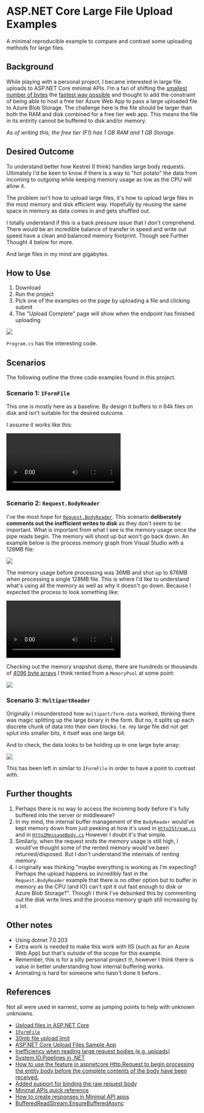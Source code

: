 # ASP.NET Core Large File Upload Examples
A minimal reproducible example to compare and contrast some uploading methods for large files.

## Background
While playing with a personal project, I became interested in large file uploads to ASP.NET Core minimal APIs. I'm a fan of shifting the [smallest number of bytes](https://github.com/nikouu/TinyWordle) the [fastest way possible](https://github.com/nikouu/dotnet-optimization-cheatsheet) and thought to add the constraint of being able to host a free tier Azure Web App to pass a large uploaded file to Azure Blob Storage. The challenge here is the file should be larger than both the RAM and disk combined for a free tier web app. This means the file in its entirity cannot be buffered to disk and/or memory.

*As of writing this, the free tier (F1) has 1 GB RAM and 1 GB Storage.*

## Desired Outcome
To understand better how Kestrel (I think) handles large body requests. Ultimately I'd be keen to know if there is a way to "hot potato" the data from incoming to outgoing while keeping memory usage as low as the CPU will allow it.

The problem isn't how to upload large files, it's how to upload large files in the most memory and disk efficient way. Hopefully by reusing the same space in memory as data comes in and gets shuffled out.

I totally understand if this is a back pressure issue that I don't comprehend. There would be an incredible balance of transfer in speed and write out speed have a clean and balanced memory footprint. Though see Further Thought 4 below for more.

And large files in my mind are gigabytes.

## How to Use

1. Download
2. Run the project
3. Pick one of the examples on the page by uploading a file and clicking submit
4. The "Upload Complete" page will show when the endpoint has finished uploading

![](images/webpage.jpg)

`Program.cs` has the interesting code.

## Scenarios
The following outline the three code examples found in this project. 

### Scenario 1: `IFormFile`
This one is mostly here as a baseline. By design it buffers to *n* 64k files on disk and isn't suitable for the desired outcome.

I assume it works like this:

![](images/iformfileanimation.mp4)

### Scenario 2: `Request.BodyReader`
I've the most hope for [`Request.BodyReader`](https://learn.microsoft.com/en-us/dotnet/api/microsoft.aspnetcore.http.httprequest.bodyreader?view=aspnetcore-7.0). This scenario **deliberately comments out the inefficient writes to disk** as they don't seem to be important. What is important from what I see is the memory usage once the pipe reads begin. The memory will shoot up but won't go back down. An example below is the process memory graph from Visual Studio with a 128MB file:

![](images/processmemory1.jpg)

The memory usage before processing was 36MB and shot up to 676MB when processing a single 128MB file. This is where I'd like to understand what's using all the memory as well as why it doesn't go down. Because I expected the process to look something like:

![](images/bodyreaderanimation.mp4)


Checking out the memory snapshot dump, there are hundreds or thousands of [4096 byte arrays](https://github.com/dotnet/aspnetcore/issues/30545#issuecomment-788072866) I think rented from a `MemoryPool` at some point:

![](images/memorysnapshot1.jpg)

### Scenario 3: `MultipartReader`
Originally I misunderstood how `multipart/form-data` worked, thinking there was magic splitting up the large binary in the form. But no, it splits up each discrete chunk of data into their own blocks. I.e. my large file did not get splut into smaller bits, it itself was one large bit.

And to check, the data looks to be holding up in one large byte array:

![](images/multipartperformance1.jpg)

This has been left in similar to `IFormFile` in order to have a point to contrast with.
## Further thoughts
1. Perhaps there is no way to access the incoming body before it's fully buffered into the server or middleware?
1. In my mind, the internal buffer management of the `BodyReader` would've kept memory down from just peeking at how it's used in [`Http2Stream.cs`](https://github.com/dotnet/aspnetcore/blob/7d0c27344d193cb6ad263732d1fef6d3e0fd1f71/src/Servers/Kestrel/Core/src/Internal/Http2/Http2Stream.cs#L497) and in [`Http2MessageBody.cs`](https://github.com/dotnet/aspnetcore/blob/bec278eabea54f63da15e10e654bdfa4168a2479/src/Servers/Kestrel/Core/src/Internal/Http2/Http2MessageBody.cs#L97) However I doubt it's that simple.
1. Similarly, when the request ends the memory usage is still high, I would've thought some of the rented memory would've been returned/disposed. But I don't understand the internals of renting memory.
1. I originally was thinking "maybe everything is working as I'm expecting? Perhaps the upload happens so incredibly fast in the `Request.BodyReader` example that there is no other option but to buffer in memory as the CPU (and IO) can't spit it out fast enough to disk or Azure Blob Storage?". Though I think I've debunked this by commenting out the disk write lines and the process memory graph still increasing by a lot.

## Other notes
- Using dotnet 7.0.203
- Extra work is needed to make this work with IIS (such as for an Azure Web App) but that's outside of the scope for this example.
- Remember, this is for a silly personal project 🤓, however I think there is value in better understanding how internal buffering works.
- Animating is hard for someone who hasn't done it before..


## References
Not all were used in earnest, some as jumping points to help with unknown unknowns.
- [Upload files in ASP.NET Core](https://learn.microsoft.com/en-us/aspnet/core/mvc/models/file-uploads?view=aspnetcore-7.0)
- [`IFormFile`](https://learn.microsoft.com/en-us/aspnet/core/release-notes/aspnetcore-7.0?source=recommendations&view=aspnetcore-7.0#file-uploads-using-iformfile-and-iformfilecollection)
- [30mb file upload limit](https://github.com/aspnet/Announcements/issues/267)
- [ASP.NET Core Upload Files Sample App](https://github.com/dotnet/AspNetCore.Docs/tree/main/aspnetcore/mvc/models/file-uploads/samples/3.x/SampleApp)
- [Inefficiency when reading large request bodies (e.g. uploads)](https://github.com/dotnet/aspnetcore/issues/32467)
- [System.IO.Pipelines in .NET](https://learn.microsoft.com/en-us/dotnet/standard/io/pipelines)
- [How to use the feature in aspnetcore Http.Request to begin processing the entity body before the complete contents of the body have been received.](https://github.com/dotnet/aspnetcore/issues/43084)
- [Added support for binding the raw request body](https://github.com/dotnet/aspnetcore/pull/39388)
- [Minimal APIs quick reference](https://learn.microsoft.com/en-us/aspnet/core/fundamentals/minimal-apis?view=aspnetcore-7.0)
- [How to create responses in Minimal API apps](https://learn.microsoft.com/en-us/aspnet/core/fundamentals/minimal-apis/responses?view=aspnetcore-7.0)
- [BufferedReadStream.EnsureBufferedAsync](https://learn.microsoft.com/en-us/dotnet/api/microsoft.aspnetcore.webutilities.bufferedreadstream.ensurebufferedasync?view=aspnetcore-7.0)